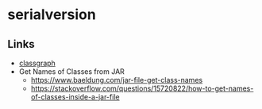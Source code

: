# serialversion


## Links

* [classgraph](https://github.com/classgraph/classgraph)
* Get Names of Classes from JAR
  + https://www.baeldung.com/jar-file-get-class-names
  + https://stackoverflow.com/questions/15720822/how-to-get-names-of-classes-inside-a-jar-file
